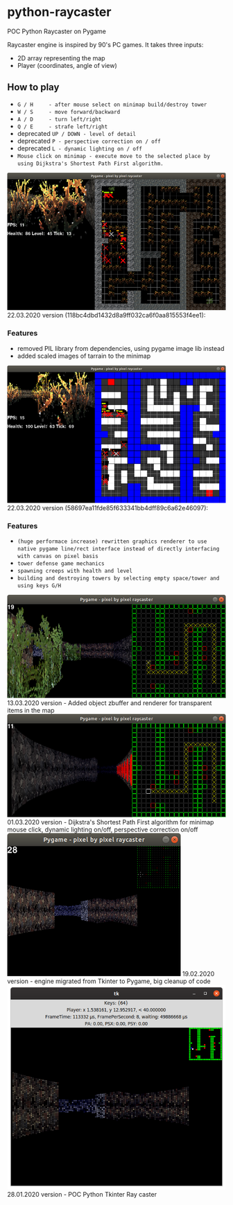 # python-raycaster
POC Python Raycaster on Pygame

Raycaster engine is inspired by 90's PC games. It takes three inputs: 
* 2D array representing the map 
* Player (coordinates, angle of view)

## How to play
* `G / H     - after mouse select on minimap build/destroy tower`
* `W / S     - move forward/backward`
* `A / D     - turn left/right`
* `Q / E     - strafe left/right`
* deprecated `UP / DOWN - level of detail`
* deprecated `P - perspective correction on / off`
* deprecated `L - dynamic lighting on / off`
* `Mouse click on minimap - execute move to the selected place by using Dijkstra's Shortest Path First algorithm.`

<img alt="Description" src="https://github.com/PavelVavruska/python-raycaster/blob/master/raycaster_20200322_2.png">
22.03.2020 version (118bc4dbd1432d8a9ff032ca6f0aa815553f4ee1):


### Features
* removed PIL library from dependencies, using pygame image lib instead
* added scaled images of tarrain to the minimap


<img alt="Description" src="https://github.com/PavelVavruska/python-raycaster/blob/master/raycaster_20200322.png">
22.03.2020 version (58697ea11fde85f633341bb4dff89c6a62e46097):


### Features
* `(huge performace increase) rewritten graphics renderer to use native pygame line/rect interface instead of directly interfacing with canvas on pixel basis`
* `tower defense game mechanics`
* `spawning creeps with health and level`
* `building and destroying towers by selecting empty space/tower and using keys G/H`


<img alt="Description" src="https://github.com/PavelVavruska/python-raycaster/blob/master/raycaster_20200313.png">
13.03.2020 version - Added object zbuffer and renderer for transparent items in the map


<img alt="Description" src="https://github.com/PavelVavruska/python-raycaster/blob/master/raycaster_20200301.png">
01.03.2020 version - Dijkstra's Shortest Path First algorithm for minimap mouse click, dynamic lighting on/off, perspective correction on/off


<img alt="Description" src="https://github.com/PavelVavruska/python-raycaster/blob/master/raycaster_20200219.png">
19.02.2020 version - engine migrated from Tkinter to Pygame, big cleanup of code


<img alt="Description" src="https://github.com/PavelVavruska/python-raycaster/blob/master/raycaster_20200128.png">
28.01.2020 version - POC Python Tkinter Ray caster
